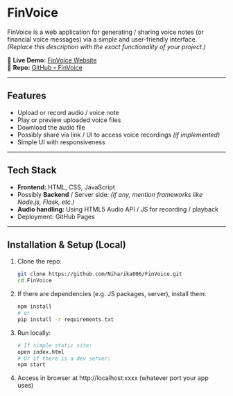 # FinVoice

FinVoice is a web application for generating / sharing voice notes (or financial voice messages) via a simple and user-friendly interface.  
*(Replace this description with the exact functionality of your project.)*

🔗 **Live Demo:** [FinVoice Website](https://niharika006.github.io/FinVoice/)  
📂 **Repo:** [GitHub – FinVoice](https://github.com/Niharika006/FinVoice)

---

## Features

- Upload or record audio / voice note  
- Play or preview uploaded voice files  
- Download the audio file  
- Possibly share via link / UI to access voice recordings *(if implemented)*  
- Simple UI with responsiveness

---

## Tech Stack

- **Frontend:** HTML, CSS, JavaScript  
- Possibly **Backend** / Server side: *(if any, mention frameworks like Node.js, Flask, etc.)*  
- **Audio handling:** Using HTML5 Audio API / JS for recording / playback  
- Deployment: GitHub Pages

---

## Installation & Setup (Local)

1. Clone the repo:  
   ```bash
   git clone https://github.com/Niharika006/FinVoice.git
   cd FinVoice

2. If there are dependencies (e.g. JS packages, server), install them:
   ```bash
   npm install
   # or
   pip install -r requirements.txt

3. Run locally:
   ```bash
   # If simple static site:
   open index.html
   # Or if there is a dev server:
   npm start

4. Access in browser at http://localhost:xxxx (whatever port your app uses)



